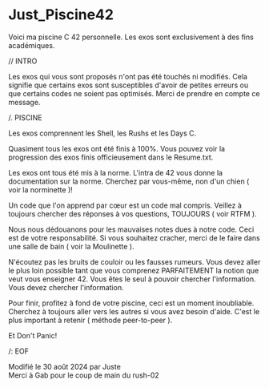 # Just_Piscine42
Voici ma piscine C 42 personnelle. Les exos sont exclusivement à des fins académiques.


//  INTRO

Les exos qui vous sont proposés n'ont pas été touchés ni modifiés. Cela signifie que certains exos sont susceptibles d'avoir de petites erreurs ou que certains codes ne soient pas optimisés. Merci de prendre en compte ce message.


/.  PISCINE

Les exos comprennent les Shell, les Rushs et les Days C.

Quasiment tous les exos ont été finis à 100%. Vous pouvez voir la progression des exos finis officieusement dans le Resume.txt.

Les exos ont tous été mis à la norme. L'intra de 42 vous donne la documentation sur la norme. Cherchez par vous-même, non d'un chien  ( voir la norminette )!

Un code que l'on apprend par cœur est un code mal compris. Veillez à toujours chercher des réponses à vos questions, TOUJOURS  ( voir RTFM ).

Nous nous dédouanons pour les mauvaises notes dues à notre code. Ceci est de votre responsabilité. Si vous souhaitez cracher, merci de le faire dans une salle de bain  ( voir la Moulinette ).

N'écoutez pas les bruits de couloir ou les fausses rumeurs. Vous devez aller le plus loin possible tant que vous comprenez PARFAITEMENT la notion que veut vous enseigner 42. Vous êtes le seul à pouvoir chercher l'information. Vous devez chercher l'information.

Pour finir, profitez à fond de votre piscine, ceci est un moment inoubliable. Cherchez à toujours aller vers les autres si vous avez besoin d'aide. C'est le plus important à retenir  ( méthode peer-to-peer ).

Et Don't Panic!


/:  EOF

Modifié le 30 août 2024 par Juste<br>
Merci à Gab pour le coup de main du rush-02
